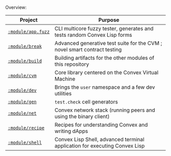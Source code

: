 Overview:

| Project                           | Purpose                                                                    |
|-----------------------------------|----------------------------------------------------------------------------|
| [`:module/app.fuzz`](./app/fuzz)  | CLI multicore fuzzy tester, generates and tests random Convex Lisp forms   |
| [`:module/break`](./break)        | Advanced generative test suite for the CVM ; novel smart contract testing  |
| [`:module/build`](./build)        | Building artifacts for the other modules of this repository                |
| [`:module/cvm`](./cvm)            | Core library centered on the Convex Virtual Machine                        |
| [`:module/dev`](./dev)            | Brings the `user` namespace and a few dev utilities                        |
| [`:module/gen`](./gen)            | `test.check` cell generators                                               |
| [`:module/net`](./net)            | Convex network stack (running peers and using the binary client)           |
| [`:module/recipe`](./recipe)      | Recipes for understanding Convex and writing dApps                         |
| [`:module/shell`](./shell)        | Convex Lisp Shell, advanced terminal application for executing Convex Lisp |
